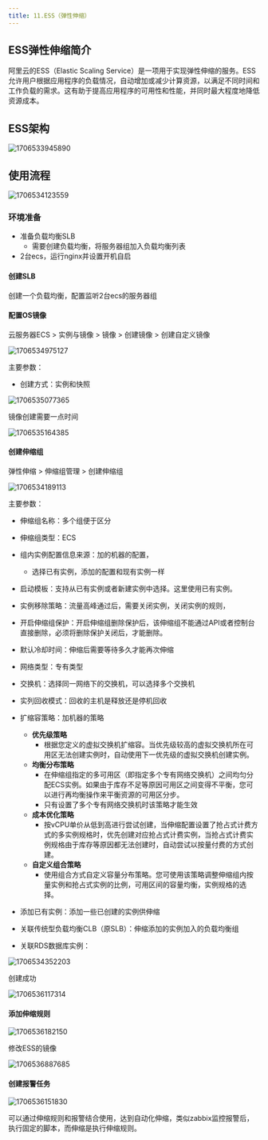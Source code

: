 ```yaml
---
title: 11.ESS（弹性伸缩）
---
```

## ESS弹性伸缩简介

阿里云的ESS（Elastic Scaling Service）是一项用于实现弹性伸缩的服务。ESS 允许用户根据应用程序的负载情况，自动增加或减少计算资源，以满足不同时间和工作负载的需求。这有助于提高应用程序的可用性和性能，并同时最大程度地降低资源成本。

## ESS架构

![1706533945890](images/1706533945890.png)

## 使用流程

![1706534123559](images/1706534123559.png)

### 环境准备

* 准备负载均衡SLB
  * 需要创建负载均衡，将服务器组加入负载均衡列表
* 2台ecs，运行nginx并设置开机自启

#### 创建SLB

创建一个负载均衡，配置监听2台ecs的服务器组

#### 配置OS镜像

云服务器ECS > 实例与镜像 > 镜像 > 创建镜像 > 创建自定义镜像

![1706534975127](images/1706534975127.png)

主要参数：

* 创建方式：实例和快照

![1706535077365](images/1706535077365.png)

镜像创建需要一点时间

![1706535164385](images/1706535164385.png)

#### 创建伸缩组

弹性伸缩 > 伸缩组管理 > 创建伸缩组

![1706534189113](images/1706534189113.png)

主要参数：

* 伸缩组名称：多个组便于区分
* 伸缩组类型：ECS
* 组内实例配置信息来源：加的机器的配置，

  * 选择已有实例，添加的配置和现有实例一样
* 启动模板：支持从已有实例或者新建实例中选择。这里使用已有实例。
* 实例移除策略：流量高峰通过后，需要关闭实例，关闭实例的规则，
* 开启伸缩组保护：开启伸缩组删除保护后，该伸缩组不能通过API或者控制台直接删除，必须将删除保护关闭后，才能删除。
* 默认冷却时间：伸缩后需要等待多久才能再次伸缩
* 网络类型：专有类型
* 交换机：选择同一网络下的交换机，可以选择多个交换机
* 实列回收模式：回收的主机是释放还是停机回收
* 扩缩容策略：加机器的策略

  * **优先级策略**
    * 根据您定义的虚拟交换机扩缩容。当优先级较高的虚拟交换机所在可用区无法创建实例时，自动使用下一优先级的虚拟交换机创建实例。
  * **均衡分布策略**
    * 在伸缩组指定的多可用区（即指定多个专有网络交换机）之间均匀分配ECS实例。如果由于库存不足等原因可用区之间变得不平衡，您可以进行再均衡操作来平衡资源的可用区分步。
    * 只有设置了多个专有网络交换机时该策略才能生效
  * **成本优化策略**
    * 按vCPU单价从低到高进行尝试创建，当伸缩配置设置了抢占式计费方式的多实例规格时，优先创建对应抢占式计费实例，当抢占式计费实例规格由于库存等原因都无法创建时，自动尝试以按量付费的方式创建。
  * **自定义组合策略**
    * 使用组合方式自定义容量分布策略。您可使用该策略调整伸缩组内按量实例和抢占式实例的比例，可用区间的容量均衡，实例规格的选择。
* 添加已有实例：添加一些已创建的实例供伸缩
* 关联传统型负载均衡CLB（原SLB）：伸缩添加的实例加入的负载均衡组
* 关联RDS数据库实例：

![1706534352203](images/1706534352203.png)

创建成功

![1706536117314](images/1706536117314.png)

#### 添加伸缩规则

![1706536182150](images/1706536182150.png)

修改ESS的镜像

![1706536887685](images/1706536887685.png)

#### 创建报警任务

![1706536151830](images/1706536151830.png)

可以通过伸缩规则和报警结合使用，达到自动化伸缩，类似zabbix监控报警后，执行固定的脚本，而伸缩是执行伸缩规则。
